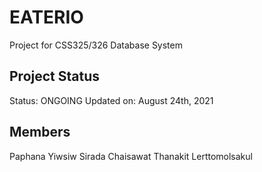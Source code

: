 # EATERIO
Project for CSS325/326 Database System

## Project Status
Status: ONGOING
Updated on: August 24th, 2021

## Members
Paphana Yiwsiw 
Sirada Chaisawat
Thanakit Lerttomolsakul
